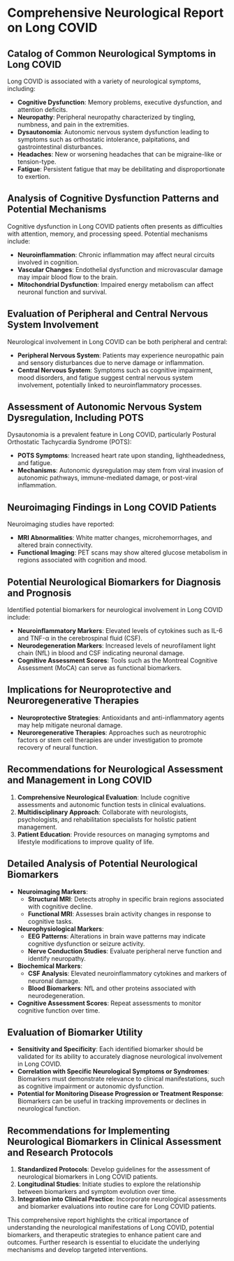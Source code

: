 # Comprehensive Neurological Report on Long COVID

## Catalog of Common Neurological Symptoms in Long COVID
Long COVID is associated with a variety of neurological symptoms, including:
- **Cognitive Dysfunction**: Memory problems, executive dysfunction, and attention deficits.
- **Neuropathy**: Peripheral neuropathy characterized by tingling, numbness, and pain in the extremities.
- **Dysautonomia**: Autonomic nervous system dysfunction leading to symptoms such as orthostatic intolerance, palpitations, and gastrointestinal disturbances.
- **Headaches**: New or worsening headaches that can be migraine-like or tension-type.
- **Fatigue**: Persistent fatigue that may be debilitating and disproportionate to exertion.

## Analysis of Cognitive Dysfunction Patterns and Potential Mechanisms
Cognitive dysfunction in Long COVID patients often presents as difficulties with attention, memory, and processing speed. Potential mechanisms include:
- **Neuroinflammation**: Chronic inflammation may affect neural circuits involved in cognition.
- **Vascular Changes**: Endothelial dysfunction and microvascular damage may impair blood flow to the brain.
- **Mitochondrial Dysfunction**: Impaired energy metabolism can affect neuronal function and survival.

## Evaluation of Peripheral and Central Nervous System Involvement
Neurological involvement in Long COVID can be both peripheral and central:
- **Peripheral Nervous System**: Patients may experience neuropathic pain and sensory disturbances due to nerve damage or inflammation.
- **Central Nervous System**: Symptoms such as cognitive impairment, mood disorders, and fatigue suggest central nervous system involvement, potentially linked to neuroinflammatory processes.

## Assessment of Autonomic Nervous System Dysregulation, Including POTS
Dysautonomia is a prevalent feature in Long COVID, particularly Postural Orthostatic Tachycardia Syndrome (POTS):
- **POTS Symptoms**: Increased heart rate upon standing, lightheadedness, and fatigue.
- **Mechanisms**: Autonomic dysregulation may stem from viral invasion of autonomic pathways, immune-mediated damage, or post-viral inflammation.

## Neuroimaging Findings in Long COVID Patients
Neuroimaging studies have reported:
- **MRI Abnormalities**: White matter changes, microhemorrhages, and altered brain connectivity.
- **Functional Imaging**: PET scans may show altered glucose metabolism in regions associated with cognition and mood.

## Potential Neurological Biomarkers for Diagnosis and Prognosis
Identified potential biomarkers for neurological involvement in Long COVID include:
- **Neuroinflammatory Markers**: Elevated levels of cytokines such as IL-6 and TNF-α in the cerebrospinal fluid (CSF).
- **Neurodegeneration Markers**: Increased levels of neurofilament light chain (NfL) in blood and CSF indicating neuronal damage.
- **Cognitive Assessment Scores**: Tools such as the Montreal Cognitive Assessment (MoCA) can serve as functional biomarkers.

## Implications for Neuroprotective and Neuroregenerative Therapies
- **Neuroprotective Strategies**: Antioxidants and anti-inflammatory agents may help mitigate neuronal damage.
- **Neuroregenerative Therapies**: Approaches such as neurotrophic factors or stem cell therapies are under investigation to promote recovery of neural function.

## Recommendations for Neurological Assessment and Management in Long COVID
1. **Comprehensive Neurological Evaluation**: Include cognitive assessments and autonomic function tests in clinical evaluations.
2. **Multidisciplinary Approach**: Collaborate with neurologists, psychologists, and rehabilitation specialists for holistic patient management.
3. **Patient Education**: Provide resources on managing symptoms and lifestyle modifications to improve quality of life.

## Detailed Analysis of Potential Neurological Biomarkers
- **Neuroimaging Markers**:
  - **Structural MRI**: Detects atrophy in specific brain regions associated with cognitive decline.
  - **Functional MRI**: Assesses brain activity changes in response to cognitive tasks.
- **Neurophysiological Markers**:
  - **EEG Patterns**: Alterations in brain wave patterns may indicate cognitive dysfunction or seizure activity.
  - **Nerve Conduction Studies**: Evaluate peripheral nerve function and identify neuropathy.
- **Biochemical Markers**:
  - **CSF Analysis**: Elevated neuroinflammatory cytokines and markers of neuronal damage.
  - **Blood Biomarkers**: NfL and other proteins associated with neurodegeneration.
- **Cognitive Assessment Scores**: Repeat assessments to monitor cognitive function over time.

## Evaluation of Biomarker Utility
- **Sensitivity and Specificity**: Each identified biomarker should be validated for its ability to accurately diagnose neurological involvement in Long COVID.
- **Correlation with Specific Neurological Symptoms or Syndromes**: Biomarkers must demonstrate relevance to clinical manifestations, such as cognitive impairment or autonomic dysfunction.
- **Potential for Monitoring Disease Progression or Treatment Response**: Biomarkers can be useful in tracking improvements or declines in neurological function.

## Recommendations for Implementing Neurological Biomarkers in Clinical Assessment and Research Protocols
1. **Standardized Protocols**: Develop guidelines for the assessment of neurological biomarkers in Long COVID patients.
2. **Longitudinal Studies**: Initiate studies to explore the relationship between biomarkers and symptom evolution over time.
3. **Integration into Clinical Practice**: Incorporate neurological assessments and biomarker evaluations into routine care for Long COVID patients.

This comprehensive report highlights the critical importance of understanding the neurological manifestations of Long COVID, potential biomarkers, and therapeutic strategies to enhance patient care and outcomes. Further research is essential to elucidate the underlying mechanisms and develop targeted interventions.